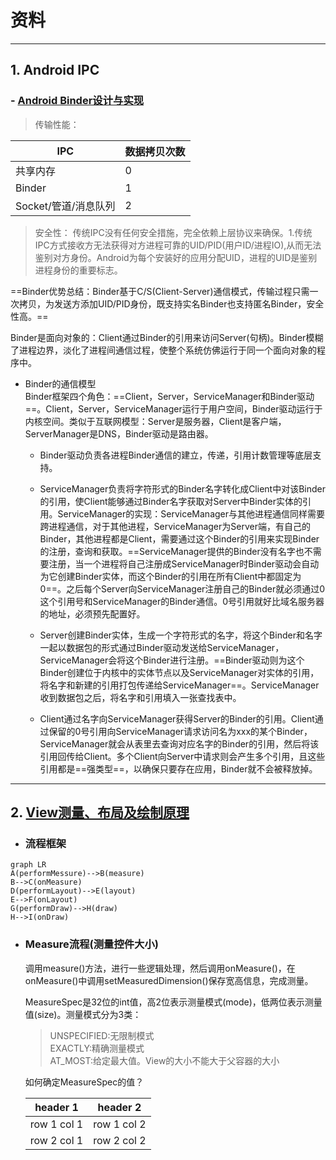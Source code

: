 # 资料

---
## 1. Android IPC
### - [Android Binder设计与实现](https://blog.csdn.net/universus/article/details/6211589)

>传输性能： 

IPC | 数据拷贝次数
---|---
共享内存 | 0
Binder | 1
Socket/管道/消息队列 | 2  

>安全性：
传统IPC没有任何安全措施，完全依赖上层协议来确保。1.传统IPC方式接收方无法获得对方进程可靠的UID/PID(用户ID/进程IO),从而无法鉴别对方身份。Android为每个安装好的应用分配UID，进程的UID是鉴别进程身份的重要标志。  

==Binder优势总结：Binder基于C/S(Client-Server)通信模式，传输过程只需一次拷贝，为发送方添加UID/PID身份，既支持实名Binder也支持匿名Binder，安全性高。==

Binder是面向对象的：Client通过Binder的引用来访问Server(句柄)。Binder模糊了进程边界，淡化了进程间通信过程，使整个系统仿佛运行于同一个面向对象的程序中。  

* Binder的通信模型  
Binder框架四个角色：==Client，Server，ServiceManager和Binder驱动==。Client，Server，ServiceManager运行于用户空间，Binder驱动运行于内核空间。类似于互联网模型：Server是服务器，Client是客户端，ServerManager是DNS，Binder驱动是路由器。  
    + Binder驱动负责各进程Binder通信的建立，传递，引用计数管理等底层支持。
    
    + ServiceManager负责将字符形式的Binder名字转化成Client中对该Binder的引用，使Client能够通过Binder名字获取对Server中Binder实体的引用。ServiceManager的实现：ServiceManager与其他进程通信同样需要跨进程通信，对于其他进程，ServiceManager为Server端，有自己的Binder，其他进程都是Client，需要通过这个Binder的引用来实现Binder的注册，查询和获取。==ServiceManager提供的Binder没有名字也不需要注册，当一个进程将自己注册成ServiceManager时Binder驱动会自动为它创建Binder实体，而这个Binder的引用在所有Client中都固定为0==。之后每个Server向ServiceManager注册自己的Binder就必须通过0这个引用号和ServiceManager的Binder通信。0号引用就好比域名服务器的地址，必须预先配置好。
    
    + Server创建Binder实体，生成一个字符形式的名字，将这个Binder和名字一起以数据包的形式通过Binder驱动发送给ServiceManager，ServiceManager会将这个Binder进行注册。==Binder驱动则为这个Binder创建位于内核中的实体节点以及ServiceManager对实体的引用，将名字和新建的引用打包传递给ServiceManager==。ServiceManager收到数据包之后，将名字和引用填入一张查找表中。
    
    + Client通过名字向ServiceManager获得Server的Binder的引用。Client通过保留的0号引用向ServiceManager请求访问名为xxx的某个Binder，ServiceManager就会从表里去查询对应名字的Binder的引用，然后将该引用回传给Client。多个Client向Server中请求则会产生多个引用，且这些引用都是==强类型==，以确保只要存在应用，Binder就不会被释放掉。

---

## 2. [View测量、布局及绘制原理](https://www.jianshu.com/p/3d2c49315d68)
- ### 流程框架

```
graph LR
A(performMessure)-->B(measure)
B-->C(onMeasure)
D(performLayout)-->E(layout)
E-->F(onLayout)
G(performDraw)-->H(draw)
H-->I(onDraw)
```

* ###  Measure流程(测量控件大小)
    调用measure()方法，进行一些逻辑处理，然后调用onMeasure()，在onMeasure()中调用setMeasuredDimension()保存宽高信息，完成测量。  

    MeasureSpec是32位的int值，高2位表示测量模式(mode)，低两位表示测量值(size)。测量模式分为3类：  
    >  UNSPECIFIED:无限制模式  
    >  EXACTLY:精确测量模式  
    >  AT_MOST:给定最大值。View的大小不能大于父容器的大小   
    
    如何确定MeasureSpec的值？  
    
    header 1 | header 2
    ---|---
    row 1 col 1 | row 1 col 2
    row 2 col 1 | row 2 col 2

    